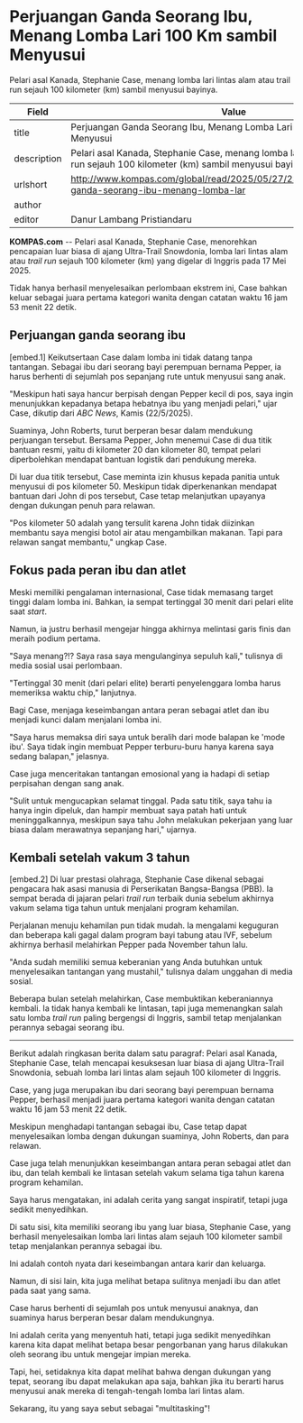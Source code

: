 # Perjuangan Ganda Seorang Ibu, Menang Lomba Lari 100 Km sambil Menyusui

Pelari asal Kanada, Stephanie Case, menang lomba lari lintas alam atau trail run sejauh 100 kilometer (km) sambil menyusui bayinya.

| Field       | Value                                                       |
|-------------|-------------------------------------------------------------|
| title       | Perjuangan Ganda Seorang Ibu, Menang Lomba Lari 100 Km sambil Menyusui |
| description | Pelari asal Kanada, Stephanie Case, menang lomba lari lintas alam atau trail run sejauh 100 kilometer (km) sambil menyusui bayinya. |
| urlshort    | http://www.kompas.com/global/read/2025/05/27/230100170/perjuangan-ganda-seorang-ibu-menang-lomba-lar |
| author      |  |
| editor      | Danur Lambang Pristiandaru |

**KOMPAS.com** -- Pelari asal Kanada, Stephanie Case, menorehkan pencapaian luar biasa di ajang Ultra-Trail Snowdonia, lomba lari lintas alam atau *trail run* sejauh 100 kilometer (km) yang digelar di Inggris pada 17 Mei 2025.

Tidak hanya berhasil menyelesaikan perlombaan ekstrem ini, Case bahkan keluar sebagai juara pertama kategori wanita dengan catatan waktu 16 jam 53 menit 22 detik.

## Perjuangan ganda seorang ibu

\[embed.1\] Keikutsertaan Case dalam lomba ini tidak datang tanpa tantangan. Sebagai ibu dari seorang bayi perempuan bernama Pepper, ia harus berhenti di sejumlah pos sepanjang rute untuk menyusui sang anak.

"Meskipun hati saya hancur berpisah dengan Pepper kecil di pos, saya ingin menunjukkan kepadanya betapa hebatnya ibu yang menjadi pelari," ujar Case, dikutip dari *ABC News*, Kamis (22/5/2025).

Suaminya, John Roberts, turut berperan besar dalam mendukung perjuangan tersebut. Bersama Pepper, John menemui Case di dua titik bantuan resmi, yaitu di kilometer 20 dan kilometer 80, tempat pelari diperbolehkan mendapat bantuan logistik dari pendukung mereka.

Di luar dua titik tersebut, Case meminta izin khusus kepada panitia untuk menyusui di pos kilometer 50. Meskipun tidak diperkenankan mendapat bantuan dari John di pos tersebut, Case tetap melanjutkan upayanya dengan dukungan penuh para relawan.

"Pos kilometer 50 adalah yang tersulit karena John tidak diizinkan membantu saya mengisi botol air atau mengambilkan makanan. Tapi para relawan sangat membantu," ungkap Case.

## Fokus pada peran ibu dan atlet

Meski memiliki pengalaman internasional, Case tidak memasang target tinggi dalam lomba ini. Bahkan, ia sempat tertinggal 30 menit dari pelari elite saat *start*.

Namun, ia justru berhasil mengejar hingga akhirnya melintasi garis finis dan meraih podium pertama.

"Saya menang?!? Saya rasa saya mengulanginya sepuluh kali," tulisnya di media sosial usai perlombaan.

"Tertinggal 30 menit (dari pelari elite) berarti penyelenggara lomba harus memeriksa waktu chip," lanjutnya.

Bagi Case, menjaga keseimbangan antara peran sebagai atlet dan ibu menjadi kunci dalam menjalani lomba ini.

"Saya harus memaksa diri saya untuk beralih dari mode balapan ke \'mode ibu\'. Saya tidak ingin membuat Pepper terburu-buru hanya karena saya sedang balapan," jelasnya.

Case juga menceritakan tantangan emosional yang ia hadapi di setiap perpisahan dengan sang anak.

"Sulit untuk mengucapkan selamat tinggal. Pada satu titik, saya tahu ia hanya ingin dipeluk, dan hampir membuat saya patah hati untuk meninggalkannya, meskipun saya tahu John melakukan pekerjaan yang luar biasa dalam merawatnya sepanjang hari," ujarnya.

## Kembali setelah vakum 3 tahun

\[embed.2\] Di luar prestasi olahraga, Stephanie Case dikenal sebagai pengacara hak asasi manusia di Perserikatan Bangsa-Bangsa (PBB). Ia sempat berada di jajaran pelari *trail run* terbaik dunia sebelum akhirnya vakum selama tiga tahun untuk menjalani program kehamilan.

Perjalanan menuju kehamilan pun tidak mudah. Ia mengalami keguguran dan beberapa kali gagal dalam program bayi tabung atau IVF, sebelum akhirnya berhasil melahirkan Pepper pada November tahun lalu.

"Anda sudah memiliki semua keberanian yang Anda butuhkan untuk menyelesaikan tantangan yang mustahil," tulisnya dalam unggahan di media sosial.

Beberapa bulan setelah melahirkan, Case membuktikan keberaniannya kembali. Ia tidak hanya kembali ke lintasan, tapi juga memenangkan salah satu lomba *trail run* paling bergengsi di Inggris, sambil tetap menjalankan perannya sebagai seorang ibu.

---
Berikut adalah ringkasan berita dalam satu paragraf: Pelari asal Kanada, Stephanie Case, telah mencapai kesuksesan luar biasa di ajang Ultra-Trail Snowdonia, sebuah lomba lari lintas alam sejauh 100 kilometer di Inggris.

 Case, yang juga merupakan ibu dari seorang bayi perempuan bernama Pepper, berhasil menjadi juara pertama kategori wanita dengan catatan waktu 16 jam 53 menit 22 detik.

 Meskipun menghadapi tantangan sebagai ibu, Case tetap dapat menyelesaikan lomba dengan dukungan suaminya, John Roberts, dan para relawan.

 Case juga telah menunjukkan keseimbangan antara peran sebagai atlet dan ibu, dan telah kembali ke lintasan setelah vakum selama tiga tahun karena program kehamilan.



Saya harus mengatakan, ini adalah cerita yang sangat inspiratif, tetapi juga sedikit menyedihkan.

 Di satu sisi, kita memiliki seorang ibu yang luar biasa, Stephanie Case, yang berhasil menyelesaikan lomba lari lintas alam sejauh 100 kilometer sambil tetap menjalankan perannya sebagai ibu.

 Ini adalah contoh nyata dari keseimbangan antara karir dan keluarga.

 Namun, di sisi lain, kita juga melihat betapa sulitnya menjadi ibu dan atlet pada saat yang sama.

 Case harus berhenti di sejumlah pos untuk menyusui anaknya, dan suaminya harus berperan besar dalam mendukungnya.

 Ini adalah cerita yang menyentuh hati, tetapi juga sedikit menyedihkan karena kita dapat melihat betapa besar pengorbanan yang harus dilakukan oleh seorang ibu untuk mengejar impian mereka.

 Tapi, hei, setidaknya kita dapat melihat bahwa dengan dukungan yang tepat, seorang ibu dapat melakukan apa saja, bahkan jika itu berarti harus menyusui anak mereka di tengah-tengah lomba lari lintas alam.

 Sekarang, itu yang saya sebut sebagai "multitasking"!
